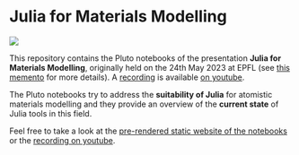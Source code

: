 # Julia for Materials Modelling

[![](https://img.shields.io/badge/website-static-blue.svg)](https://mfherbst.github.io/julia-for-materials/)

This repository contains the Pluto notebooks of the presentation
**Julia for Materials Modelling**, originally held on the 24th May 2023
at EPFL (see [this memento](https://memento.epfl.ch/event/julia-for-materials-modelling-2/)
for more details). A [recording](https://www.youtube.com/watch?v=dujepKxxxkg) is available
[on youtube](https://www.youtube.com/watch?v=dujepKxxxkg).

The Pluto notebooks try to address the **suitability of Julia** for atomistic materials
modelling and they provide an overview of the **current state** of Julia tools
in this field.

Feel free to take a look at the
[pre-rendered static website of the notebooks](https://mfherbst.github.io/julia-for-materials/)
or the [recording on youtube](https://www.youtube.com/watch?v=dujepKxxxkg).
